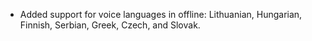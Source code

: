 - Added support for voice languages in offline: Lithuanian, Hungarian, Finnish, Serbian, Greek, Czech, and Slovak.